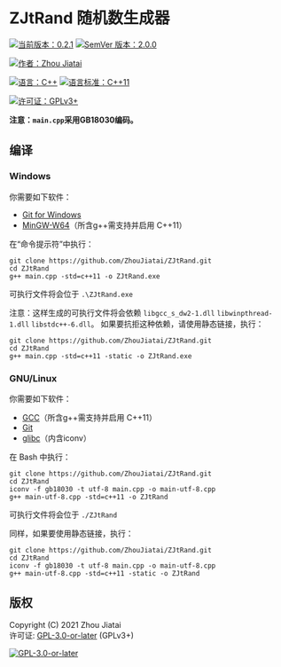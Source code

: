 # ZJtRand 随机数生成器

[![当前版本：0.2.1](https://img.shields.io/badge/%E5%BD%93%E5%89%8D%E7%89%88%E6%9C%AC-0.2.1-blue)](https://github.com/ZhouJiatai/ZJtRand/releases/tag/0.2.1)
[![SemVer 版本：2.0.0](https://img.shields.io/badge/Semver%20%E7%89%88%E6%9C%AC-2.0.0-blue)](https://semver.org/lang/zh-CN/spec/v2.0.0.html)

[![作者：Zhou Jiatai](https://img.shields.io/badge/%E4%BD%9C%E8%80%85-Zhou%20Jiatai-yellowgreen)](https://github.com/ZhouJiatai)

[![语言：C++](https://img.shields.io/badge/%E8%AF%AD%E8%A8%80-C%2B%2B-ff69b4)](https://github.com/cplusplus)
[![语言标准：C++11](https://img.shields.io/badge/%E8%AF%AD%E8%A8%80%E6%A0%87%E5%87%86-C%2B%2B11-ff69b4)](https://wg21.link/std11)

[![许可证：GPLv3+](https://img.shields.io/badge/%E8%AE%B8%E5%8F%AF%E8%AF%81-GPLv3%2B-red)](http://www.gnu.org/licenses/gpl-3.0.html)

**注意：`main.cpp`采用GB18030编码。**

## 编译

### Windows

你需要如下软件：
* [Git for Windows](https://gitforwindows.org/)  
* [MinGW-W64](http://www.mingw-w64.org/doku.php)（所含g++需支持并启用 C++11）  

在“命令提示符”中执行：

    git clone https://github.com/ZhouJiatai/ZJtRand.git
    cd ZJtRand
    g++ main.cpp -std=c++11 -o ZJtRand.exe

可执行文件将会位于 `.\ZJtRand.exe`

注意：这样生成的可执行文件将会依赖 `libgcc_s_dw2-1.dll` `libwinpthread-1.dll` `libstdc++-6.dll`。
如果要抗拒这种依赖，请使用静态链接，执行：

    git clone https://github.com/ZhouJiatai/ZJtRand.git
    cd ZJtRand
    g++ main.cpp -std=c++11 -static -o ZJtRand.exe

### GNU/Linux

你需要如下软件：
* [GCC](https://gcc.gnu.org/)（所含g++需支持并启用 C++11）
* [Git](https://git-scm.com/)
* [glibc](http://www.gnu.org/software/libc/)（内含iconv）

在 Bash 中执行：

    git clone https://github.com/ZhouJiatai/ZJtRand.git
    cd ZJtRand
    iconv -f gb18030 -t utf-8 main.cpp -o main-utf-8.cpp
    g++ main-utf-8.cpp -std=c++11 -o ZJtRand

可执行文件将会位于 `./ZJtRand`

同样，如果要使用静态链接，执行：

    git clone https://github.com/ZhouJiatai/ZJtRand.git
    cd ZJtRand
    iconv -f gb18030 -t utf-8 main.cpp -o main-utf-8.cpp
    g++ main-utf-8.cpp -std=c++11 -static -o ZJtRand

## 版权

Copyright (C) 2021 Zhou Jiatai  
许可证: [GPL-3.0-or-later](http://www.gnu.org/licenses/gpl-3.0.html) (GPLv3+)

[![GPL-3.0-or-later](http://www.gnu.org/graphics/gplv3-or-later.png)](http://www.gnu.org/licenses/gpl-3.0.html)  
